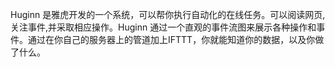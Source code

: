 Huginn 是雅虎开发的一个系统，可以帮你执行自动化的在线任务。可以阅读网页,关注事件,并采取相应操作。Huginn 通过一个直观的事件流图来展示各种操作和事件。通过在你自己的服务器上的管道加上IFTTT，你就能知道你的数据，以及你做了什么。